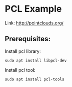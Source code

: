 # PCL Example
Link: http://pointclouds.org/
## Prerequisites:

Install pcl library:

    sudo apt install libpcl-dev

Install pcl tool:

    sudo apt install pcl-tools